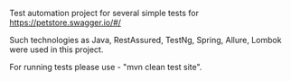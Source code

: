 Test automation project for several simple tests for https://petstore.swagger.io/#/

Such technologies as Java, RestAssured, TestNg, Spring, Allure, Lombok were used in this project.

For running tests please use - "mvn clean test site".
